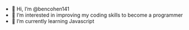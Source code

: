 - 👋 Hi, I’m @bencohen141
- 👀 I’m interested in improving my coding skills to become a programmer
- 🌱 I’m currently learning Javascript


<!---
bencohen141/bencohen141 is a ✨ special ✨ repository because its `README.md` (this file) appears on your GitHub profile.
You can click the Preview link to take a look at your changes.
--->
